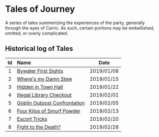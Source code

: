 # Tales of Journey
A series of tales summerizing the experiences of the party, generally through the eyes of Carric. As such, certain portions may be embellished, omitted, or overly complicated.


## Historical log of Tales

| Id | Name | Date |
|:--:|:---- |:----:|
| 1 | [Bywater First Sights](bywater_first_sights.md) | 2019/01/08 |
| 2 | [Where's my Damn Stew](wheres_my_damn_stew.md) | 2019/01/15 |
| 3 | [Hidden in Town Hall](hidden_in_town_hall.md) | 2019/01/22 |
| 4 | [Illegal Library Checkout](illegal_library_checkout.md) | 2019/02/01 |
| 5 | [Goblin Outpost Confrontation](goblin_outpost_confrontation.md) | 2019/02/05 |
| 6 | [Four Kilos of Smurf Powder](four_kilos_of_smurf_powder.md) | 2019/02/13 |
| 7 | [Escort Tricks](escort_tricks.md) | 2019/02/20 |
| 8 | [Fight to the Death?](fight_to_the_death.md) | 2019/02/28 |
